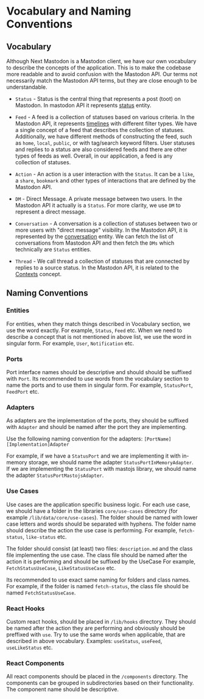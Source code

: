 # Vocabulary and Naming Conventions

## Vocabulary

Although Next Mastodon is a Mastodon client, we have our own vocabulary to describe the concepts of the application. This is to make the codebase more readable and to avoid confusion with the Mastodon API. Our terms not necessarily match the Mastodon API terms, but they are close enough to be understandable.

- `Status` - Status is the central thing that represents a post (toot) on Mastodon. In mastodon API it represents [status](https://docs.joinmastodon.org/entities/Status/) entity.

- `Feed` - A feed is a collection of statuses based on various criteria. In the Mastodon API, it represents [timelines](https://docs.joinmastodon.org/entities/feed/) with different filter types. We have a single concept of a feed that describes the collection of statuses. Additionally, we have different methods of constructing the feed, such as `home`, `local`, `public`, or with tag/search keyword filters. User statuses and replies to a status are also considered feeds and there are other types of feeds as well. Overall, in our application, a feed is any collection of statuses.

- `Action` - An action is a user interaction with the `Status`. It can be a `like`, a `share`, `bookmark` and other types of interactions that are defined by the Mastodon API.

- `DM` - Direct Message. A private message between two users. In the Mastodon API it actually is a `Status`. For more clarity, we use `DM` to represent a direct message.

- `Conversation` - A conversation is a collection of statuses between two or more users with "direct message" visibility. In the Mastodon API, it is represented by the [conversation](https://docs.joinmastodon.org/entities/Conversation/) entity. We can fetch the list of conversations from Mastodon API and then fetch the `DMs` which technically are `Status` entities.

- `Thread` - We call thread a collection of statuses that are connected by replies to a source status. In the Mastodon API, it is related to the [Contexts](https://docs.joinmastodon.org/entities/Context/) concept.

## Naming Conventions

### Entities

For entities, when they match things described in Vocabulary section, we use the word exactly. For example, `Status`, `Feed` etc. When we need to describe a concept that is not mentioned in above list, we use the word in singular form. For example, `User`, `Notification` etc.

### Ports

Port interface names should be descriptive and should should be suffixed with `Port`. Its recommended to use words from the vocabulary section to name the ports and to use them in singular form. For example, `StatusPort`, `FeedPort` etc.

### Adapters

As adapters are the implementation of the ports, they should be suffixed with `Adapter` and should be named after the port they are implementing.

Use the following naming convention for the adapters:
`[PortName][Implementation]Adapter`

For example, if we have a `StatusPort` and we are implementing it with in-memory storage, we should name the adapter `StatusPortInMemoryAdapter`. If we are implementing the `StatusPort` with mastojs library, we should name the adapter `StatusPortMastojsAdapter`.

### Use Cases

Use cases are the application specific business logic. For each use case, we should have a folder in the libraries `core/use-cases` directory (for example `/lib/data/core/use-cases`). The folder should be named with lower case letters and words should be separated with hyphens. The folder name should describe the action the use case is performing. For example, `fetch-status`, `like-status` etc.

The folder should consist (at least) two files: `description.md` and the class file implementing the use case. The class file should be named after the action it is performing and should be suffixed by the UseCase For example, `FetchStatusUseCase`, `LikeStatusUseCase` etc.

Its recommended to use exact same naming for folders and class names. For example, if the folder is named `fetch-status`, the class file should be named `FetchStatusUseCase`.

### React Hooks

Custom react hooks, should be placed in `/lib/hooks` directory. They should be named after the action they are performing and obviously should be preffixed with `use`. Try to use the same words when applicable, that are described in above vocabulary. Examples: `useStatus`, `useFeed`, `useLikeStatus` etc.

### React Components

All react components should be placed in the `/components` directory. The components can be grouped in subdirectories based on their functionality. The component name should be descriptive.